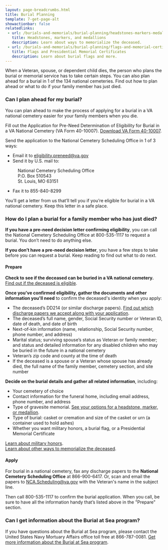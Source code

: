 ```yaml
---
layout: page-breadcrumbs.html
title: Burial Planning
template: 7-get-page-alt
showactionbar: false
relatedlinks:
 - url: /burials-and-memorials/burial-planning/headstones-markers-medallions
   title: Headstones, markers, and medallions
   description: Learn about ways to memorialize the deceased.
 - url: /burials-and-memorials/burial-planning/flags-and-memorial-certificates
   title: Flags and Presidential Memorial Certificates
   description: Learn about burial flags and more.
---
```


When a Veteran, spouse, or dependent child dies, the person who plans the burial or memorial service has to take certain steps. You can also plan ahead for a burial in 1 of the 134 national cemeteries. Find out how to plan ahead or what to do if your family member has just died. 

<div class="call-out" markdown="0">

### Can I plan ahead for my burial?

You can plan ahead to make the process of applying for a burial in a VA national cemetery easier for your family members when you die. 

Fill out the Application for Pre-Need Determination of Eligibility for Burial in a VA National Cemetery (VA Form 40-10007). [Download VA Form 40-10007](https://www.va.gov/vaforms/va/pdf/VA40-10007.pdf).

Send the application to the National Cemetery Scheduling Office in 1 of 3 ways:
- Email it to [eligibility.preneed@va.gov](mailto:eligibility.preneed@va.gov)
- Send it by U.S. mail to: 
  
<dl class="va-address-block">
    <dd>National Cemetery Scheduling Office</dd>
    <dd>P.O. Box 510543</dd>
    <dd>St. Louis, MO 63151</dd>
</dl>

  - Fax it to <span class="tel">855-840-8299</span>


You’ll get a letter from us that’ll tell you if you’re eligible for burial in a VA national cemetery. Keep this letter in a safe place. 

</div>

### How do I plan a burial for a family member who has just died?

**If you have a pre-need decision letter confirming eligibility**, you can call the National Cemetery Scheduling Office at <span class="tel">800-535-1117</span> to request a burial. You don’t need to do anything else.

**If you don’t have a pre-need decision letter**, you have a few steps to take before you can request a burial. Keep reading to find out what to do next.

#### Prepare

**Check to see if the deceased can be buried in a VA national cemetery.** [Find out if the deceased is eligible](/burials-and-memorials/eligibility).

**Once you’ve confirmed eligibility, gather the documents and other information you'll need** to confirm the deceased's identity when you apply:

 - The deceased’s DD214 (or similar discharge papers). [Find out which discharge papers we accept along with your application](http://www.cem.va.gov/CEM/hmm/discharge_documents.asp).
 - The deceased’s full name, gender, Social Security number or Veteran ID, date of death, and date of birth
 - Next-of-kin information (name, relationship, Social Security number, phone number, and address)
 - Marital status; surviving spouse’s status as Veteran or family member; and status and detailed information for any disabled children who may be buried in the future in a national cemetery
 - Veteran’s zip code and county at the time of death
 - If the deceased is a spouse or a Veteran whose spouse has already died, the full name of the family member, cemetery section, and site number

**Decide on the burial details and gather all related information**, including:

 - Your cemetery of choice
 - Contact information for the funeral home, including email address, phone number, and address
 - Type of gravesite memorial. [See your options for a headstone, marker, or medallion](/burials-and-memorials/burial-planning/headstones-markers-medallions).
 - Type of burial: casket or cremation and size of the casket or urn (a container used to hold ashes)
 - Whether you want military honors, a burial flag, or a Presidential Memorial Certificate
 
 [Learn about military honors](https://www.dmdc.osd.mil/mfh/getLinks.do?tab=Services).</br>
 [Learn about other ways to memorialize the deceased](/burials-and-memorials/burial-planning/flags-and-memorial-certificates).
 

#### Apply 
For burial in a national cemetery, fax any discharge papers to the **National Cemetery Scheduling Office** at <span class="tel">866-900-6417</span>. Or, scan and email the papers to [NCA.Scheduling@va.gov](mailto:NCA.Scheduling@va.gov) with the Veteran's name in the subject line. 

Then call <span class="tel">800-535-1117</span> to confirm the burial application. When you call, be sure to have all the information handy that’s listed above in the "Prepare" section. 

<div class="call-out" markdown="0">

### Can I get information about the Burial at Sea program?

If you have questions about the Burial at Sea program, please contact the United States Navy Mortuary Affairs office toll free at <span class="tel">866-787-0081</span>. [Get more information about the Burial at Sea program](http://www.navy.mil/navydata/nav_legacy.asp?id=204).

</div>
